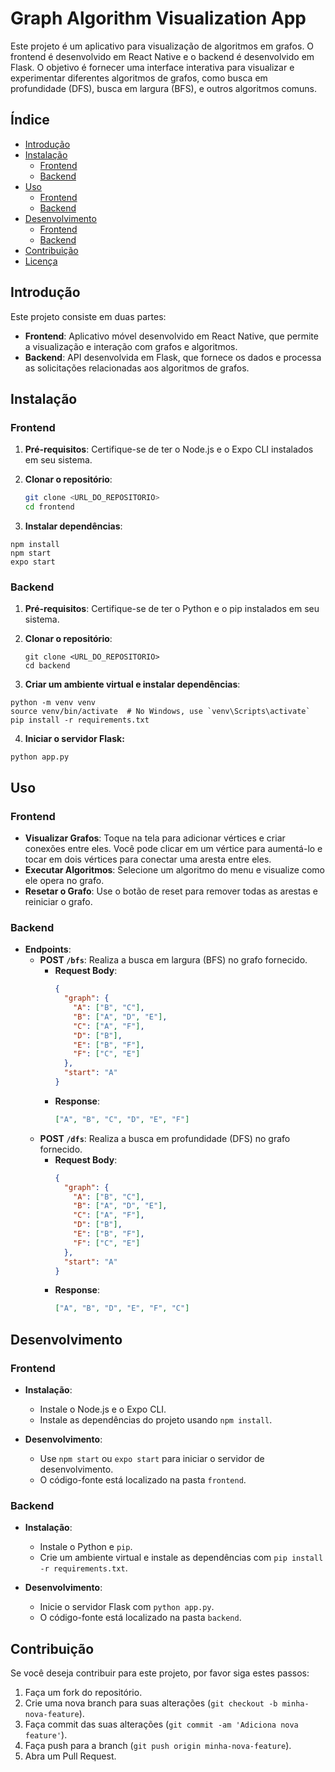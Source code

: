 # Graph Algorithm Visualization App

Este projeto é um aplicativo para visualização de algoritmos em grafos. O frontend é desenvolvido em React Native e o backend é desenvolvido em Flask. O objetivo é fornecer uma interface interativa para visualizar e experimentar diferentes algoritmos de grafos, como busca em profundidade (DFS), busca em largura (BFS), e outros algoritmos comuns.

## Índice

- [Introdução](#introdução)
- [Instalação](#instalação)
  - [Frontend](#frontend)
  - [Backend](#backend)
- [Uso](#uso)
  - [Frontend](#frontend-1)
  - [Backend](#backend-1)
- [Desenvolvimento](#desenvolvimento)
  - [Frontend](#desenvolvimento-frontend)
  - [Backend](#desenvolvimento-backend)
- [Contribuição](#contribuição)
- [Licença](#licença)

## Introdução

Este projeto consiste em duas partes:

- **Frontend**: Aplicativo móvel desenvolvido em React Native, que permite a visualização e interação com grafos e algoritmos.
- **Backend**: API desenvolvida em Flask, que fornece os dados e processa as solicitações relacionadas aos algoritmos de grafos.

## Instalação

### Frontend

1. **Pré-requisitos**: Certifique-se de ter o Node.js e o Expo CLI instalados em seu sistema.

2. **Clonar o repositório**:

   ```bash
   git clone <URL_DO_REPOSITORIO>
   cd frontend

   ```

3. **Instalar dependências**:

```
npm install
npm start
expo start
```

### Backend

1. **Pré-requisitos**: Certifique-se de ter o Python e o pip instalados em seu sistema.

2. **Clonar o repositório**:

   ```
   git clone <URL_DO_REPOSITORIO>
   cd backend
   ```

3. **Criar um ambiente virtual e instalar dependências**:

```
python -m venv venv
source venv/bin/activate  # No Windows, use `venv\Scripts\activate`
pip install -r requirements.txt
```

4. **Iniciar o servidor Flask:**
```
python app.py
```

## Uso

### Frontend

- **Visualizar Grafos**: Toque na tela para adicionar vértices e criar conexões entre eles. Você pode clicar em um vértice para aumentá-lo e tocar em dois vértices para conectar uma aresta entre eles.
- **Executar Algoritmos**: Selecione um algoritmo do menu e visualize como ele opera no grafo.
- **Resetar o Grafo**: Use o botão de reset para remover todas as arestas e reiniciar o grafo.

### Backend

- **Endpoints**:
  - **POST `/bfs`**: Realiza a busca em largura (BFS) no grafo fornecido.
    - **Request Body**:
      ```json
      {
        "graph": {
          "A": ["B", "C"],
          "B": ["A", "D", "E"],
          "C": ["A", "F"],
          "D": ["B"],
          "E": ["B", "F"],
          "F": ["C", "E"]
        },
        "start": "A"
      }
      ```
    - **Response**:
      ```json
      ["A", "B", "C", "D", "E", "F"]
      ```
  - **POST `/dfs`**: Realiza a busca em profundidade (DFS) no grafo fornecido.
    - **Request Body**:
      ```json
      {
        "graph": {
          "A": ["B", "C"],
          "B": ["A", "D", "E"],
          "C": ["A", "F"],
          "D": ["B"],
          "E": ["B", "F"],
          "F": ["C", "E"]
        },
        "start": "A"
      }
      ```
    - **Response**:
      ```json
      ["A", "B", "D", "E", "F", "C"]
      ```

## Desenvolvimento

### Frontend

- **Instalação**:
  - Instale o Node.js e o Expo CLI.
  - Instale as dependências do projeto usando `npm install`.

- **Desenvolvimento**:
  - Use `npm start` ou `expo start` para iniciar o servidor de desenvolvimento.
  - O código-fonte está localizado na pasta `frontend`.

### Backend

- **Instalação**:
  - Instale o Python e `pip`.
  - Crie um ambiente virtual e instale as dependências com `pip install -r requirements.txt`.

- **Desenvolvimento**:
  - Inicie o servidor Flask com `python app.py`.
  - O código-fonte está localizado na pasta `backend`.

## Contribuição

Se você deseja contribuir para este projeto, por favor siga estes passos:

1. Faça um fork do repositório.
2. Crie uma nova branch para suas alterações (`git checkout -b minha-nova-feature`).
3. Faça commit das suas alterações (`git commit -am 'Adiciona nova feature'`).
4. Faça push para a branch (`git push origin minha-nova-feature`).
5. Abra um Pull Request.
